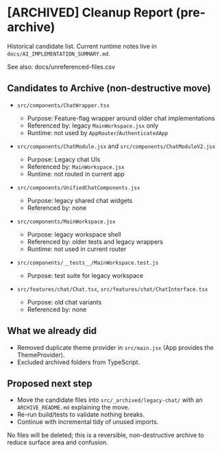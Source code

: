 # [ARCHIVED] Cleanup Report (pre-archive)

Historical candidate list. Current runtime notes live in `docs/AI_IMPLEMENTATION_SUMMARY.md`.

See also: docs/unreferenced-files.csv

## Candidates to Archive (non-destructive move)

- `src/components/ChatWrapper.tsx`
  - Purpose: Feature-flag wrapper around older chat implementations
  - Referenced by: legacy `MainWorkspace.jsx` only
  - Runtime: not used by `AppRouter`/`AuthenticatedApp`

- `src/components/ChatModule.jsx` and `src/components/ChatModuleV2.jsx`
  - Purpose: Legacy chat UIs
  - Referenced by: `MainWorkspace.jsx`
  - Runtime: not routed in current app

- `src/components/UnifiedChatComponents.jsx`
  - Purpose: legacy shared chat widgets
  - Referenced by: none

- `src/components/MainWorkspace.jsx`
  - Purpose: legacy workspace shell
  - Referenced by: older tests and legacy wrappers
  - Runtime: not used in current router

- `src/components/__tests__/MainWorkspace.test.js`
  - Purpose: test suite for legacy workspace

- `src/features/chat/Chat.tsx`, `src/features/chat/ChatInterface.tsx`
  - Purpose: old chat variants
  - Referenced by: none

## What we already did
- Removed duplicate theme provider in `src/main.jsx` (App provides the ThemeProvider).
- Excluded archived folders from TypeScript.

## Proposed next step
- Move the candidate files into `src/_archived/legacy-chat/` with an `ARCHIVE_README.md` explaining the move.
- Re-run build/tests to validate nothing breaks.
- Continue with incremental tidy of unused imports.

No files will be deleted; this is a reversible, non-destructive archive to reduce surface area and confusion.

